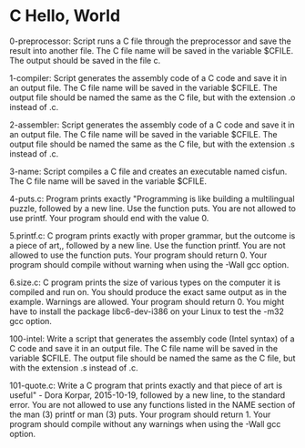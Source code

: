 # C Hello, World

0-preprocessor: Script runs a C file through the preprocessor and save the result into another file. The C file name will be saved in the variable $CFILE. The output should be saved in the file c.

1-compiler: Script generates the assembly code of a C code and save it in an output file. The C file name will be saved in the variable $CFILE. The output file should be named the same as the C file, but with the extension .o instead of .c.

2-assembler: Script generates the assembly code of a C code and save it in an output file. The C file name will be saved in the variable $CFILE. The output file should be named the same as the C file, but with the extension .s instead of .c.

3-name: Script compiles a C file and creates an executable named cisfun. The C file name will be saved in the variable $CFILE.

4-puts.c: Program prints exactly "Programming is like building a multilingual puzzle, followed by a new line. Use the function puts. You are not allowed to use printf. Your program should end with the value 0.

5.printf.c: C program prints exactly with proper grammar, but the outcome is a piece of art,, followed by a new line. Use the function printf. You are not allowed to use the function puts. Your program should return 0. Your program should compile without warning when using the -Wall gcc option.

6.size.c: C program prints the size of various types on the computer it is compiled and run on. You should produce the exact same output as in the example. Warnings are allowed. Your program should return 0. You might have to install the package libc6-dev-i386 on your Linux to test the -m32 gcc option.

100-intel: Write a script that generates the assembly code (Intel syntax) of a C code and save it in an output file. The C file name will be saved in the variable $CFILE. The output file should be named the same as the C file, but with the extension .s instead of .c.

101-quote.c: Write a C program that prints exactly and that piece of art is useful" - Dora Korpar, 2015-10-19, followed by a new line, to the standard error. You are not allowed to use any functions listed in the NAME section of the man (3) printf or man (3) puts. Your program should return 1. Your program should compile without any warnings when using the -Wall gcc option.
